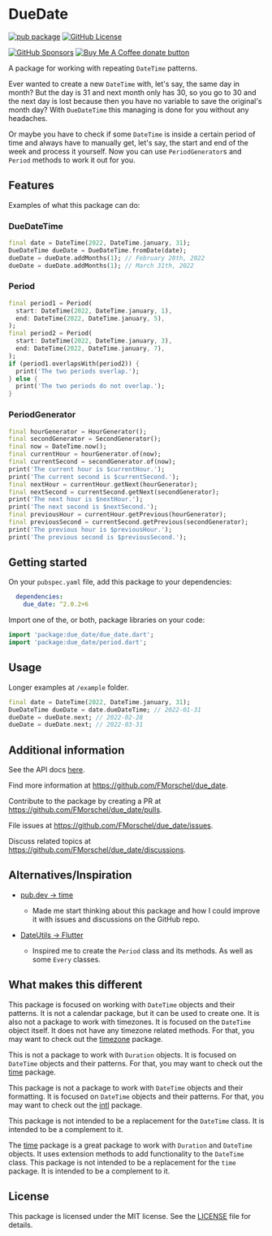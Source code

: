 # DueDate

[![pub package](https://img.shields.io/pub/v/due_date.svg)](https://pub.dev/packages/due_date)
[![GitHub License](https://img.shields.io/badge/license-MIT-blue.svg)](https://raw.githubusercontent.com/FMorschel/due_date/main/LICENSE)
<!--- Prepare for future badges when the package is more mature and has more users
<a href="https://pub.dev/packages/due_date"><img alt="GitHub Repo stars" src="https://img.shields.io/github/stars/FMorschel/due_date"></a>
<a href="https://github.com/FMorschel/due_date/graphs/contributors"><img alt="GitHub contributors" src="https://img.shields.io/github/contributors/FMorschel/due_date"></a>
<a href="https://githubc.com/FMorschel/due_date/issues?q=is%3Aissue+is%3Aclosed"><img src="https://img.shields.io/github/issues-closed-raw/FMorschel/due_date" alt="GitHub closed issues"></a>
[![GitHub Forks](https://img.shields.io/github/forks/FMorschel/due_date.svg)](https://github.com/FMorschel/due_date/network)
--->
[![GitHub Sponsors](https://img.shields.io/github/sponsors/FMorschel)](https://github.com/sponsors/FMorschel)
<span class="badge-buymeacoffee">
<a href="https://www.buymeacoffee.com/fmorschel" title="Donate to this project using Buy Me A Coffee"><img src="https://img.shields.io/badge/buy%20me%20a%20coffee-donate-yellow.svg" alt="Buy Me A Coffee donate button" /></a>
</span>

A package for working with repeating `DateTime` patterns.

Ever wanted to create a new `DateTime` with, let's say, the same day in month? But the day is 31 and next month only has 30, so you go to 30 and the next day is lost because then you have no variable to save the original's month day? With `DueDateTime` this managing is done for you without any headaches.

Or maybe you have to check if some `DateTime` is inside a certain period of time and always have to manually get, let's say, the start and end of the week and process it yourself. Now you can use `PeriodGenerator`s and `Period` methods to work it out for you.

## Features

Examples of what this package can do:

### DueDateTime

```dart
final date = DateTime(2022, DateTime.january, 31);
DueDateTime dueDate = DueDateTime.fromDate(date);
dueDate = dueDate.addMonths(1); // February 28th, 2022
dueDate = dueDate.addMonths(1); // March 31th, 2022
```

### Period

```dart
final period1 = Period(
  start: DateTime(2022, DateTime.january, 1),
  end: DateTime(2022, DateTime.january, 5),
);
final period2 = Period(
  start: DateTime(2022, DateTime.january, 3),
  end: DateTime(2022, DateTime.january, 7),
);
if (period1.overlapsWith(period2)) {
  print('The two periods overlap.');
} else {
  print('The two periods do not overlap.');
}
```

### PeriodGenerator

```dart
final hourGenerator = HourGenerator();
final secondGenerator = SecondGenerator();
final now = DateTime.now();
final currentHour = hourGenerator.of(now);
final currentSecond = secondGenerator.of(now);
print('The current hour is $currentHour.');
print('The current second is $currentSecond.');
final nextHour = currentHour.getNext(hourGenerator);
final nextSecond = currentSecond.getNext(secondGenerator);
print('The next hour is $nextHour.');
print('The next second is $nextSecond.');
final previousHour = currentHour.getPrevious(hourGenerator);
final previousSecond = currentSecond.getPrevious(secondGenerator);
print('The previous hour is $previousHour.');
print('The previous second is $previousSecond.');
```

## Getting started

On your `pubspec.yaml` file, add this package to your dependencies:

```yaml
  dependencies:
    due_date: ^2.0.2+6
```

Import one of the, or both, package libraries on your code:

```dart
import 'package:due_date/due_date.dart';
import 'package:due_date/period.dart';
```

## Usage

Longer examples at `/example` folder.

```dart
final date = DateTime(2022, DateTime.january, 31);
DueDateTime dueDate = date.dueDateTime; // 2022-01-31
dueDate = dueDate.next; // 2022-02-28
dueDate = dueDate.next; // 2022-03-31
```

## Additional information

See the API docs [here](https://fmorschel.github.io/due_date/).

Find more information at <https://github.com/FMorschel/due_date>.

Contribute to the package by creating a PR at <https://github.com/FMorschel/due_date/pulls>.

File issues at <https://github.com/FMorschel/due_date/issues>.

Discuss related topics at <https://github.com/FMorschel/due_date/discussions>.

## Alternatives/Inspiration

- [pub.dev -> time](https://pub.dev/packages/time)
  - Made me start thinking about this package and how I could improve it with issues and discussions on the GitHub repo.

- [DateUtils -> Flutter](https://api.flutter.dev/flutter/material/DateUtils-class.html)
  - Inspired me to create the `Period` class and its methods. As well as some `Every` classes.

## What makes this different

This package is focused on working with `DateTime` objects and their patterns. It is not a calendar package, but it can be used to create one.
It is also not a package to work with timezones. It is focused on the `DateTime` object itself. It does not have any timezone related methods. For that, you may want to check out the [timezone](https://pub.dev/packages/timezone) package.

This is not a package to work with `Duration` objects. It is focused on `DateTime` objects and their patterns. For that, you may want to check out the [time](https://pub.dev/packages/time) package.

This package is not a package to work with `DateTime` objects and their formatting. It is focused on `DateTime` objects and their patterns. For that, you may want to check out the [intl](https://pub.dev/packages/intl) package.

This package is not intended to be a replacement for the `DateTime` class. It is intended to be a complement to it.

The [time](https://pub.dev/packages/time) package is a great package to work with `Duration` and `DateTime` objects. It uses extension methods to add functionality to the `DateTime` class. This package is not intended to be a replacement for the `time` package. It is intended to be a complement to it.

## License

This package is licensed under the MIT license. See the [LICENSE](<https://pub.dev/packages/due_date/license>) file for details.
